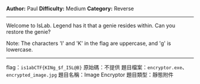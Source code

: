 **Author:** Paul
**Difficulty:** Medium
**Category:** Reverse
 
---
 
Welcome to IsLab. Legend has it that a genie resides within. Can you restore the genie?

Note: The characters 'I' and 'K' in the flag are uppercase, and 'g' is lowercase.

---
flag：`is1abCTF{KINg_$f_I5L@B}`
原始碼：不提供
題目檔案：`encryptor.exe`、`encrypted_image.jpg`
題目名稱：Image Encryptor
題目類型：靜態附件